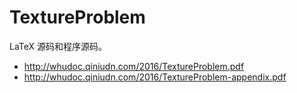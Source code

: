 # TextureProblem

LaTeX 源码和程序源码。

-   <http://whudoc.qiniudn.com/2016/TextureProblem.pdf>
-   <http://whudoc.qiniudn.com/2016/TextureProblem-appendix.pdf>
